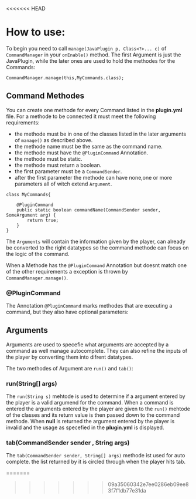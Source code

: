 
<<<<<<< HEAD
# How to use:
To begin you need to call `manage(JavaPlugin p, Class<?>... c)` of `CommandManager` in your `onEnable()` method.
The first Argument is just the JavaPlugin, while the later ones are used to hold the methodes for the Commands:
~~~
CommandManager.manage(this,MyCommands.class);
~~~

## Command Methodes
You can create one methode for every Command listed in the **plugin.yml** file.
For a methode to be connected it must meet the following requirements:
* the methode must be in one of the classes listed in the later arguments of `manage()` as described above.
* the methode name must be the same as the command name.
* the methode must have the `@PluginCommand` Annotation.
* the methode must be static.
* the methode must return a boolean.
* the first parameter must be a `CommandSender`.
* after the first parameter the methode can have none,one or more parameters all of witch extend `Argument`.
~~~
class MyCommands{

    @PluginCommand
    public static boolean commandName(CommandSender sender, SomeArgument arg) {
        return true;
    }
}
~~~
The `Arguments` will contain the information given by the player, can already be converted to the right datatypes so the command methode can focus on the logic of the command.

When a Methode has the `@PluginCommand` Annotation but doesnt match one of the other requirements a exception is thrown by `CommandManager.manage()`.

### @PluginCommand
The Annotation `@PluginCommand` marks methodes that are executing a command, but they also have optional parameters:

## Arguments
Arguments are used to specefie what arguments are accepted by a command as well manage autocomplete.
They can also refine the inputs of the player by converting them into difrent datatypes.

The two methodes of Argument are `run()` and `tab()`:

### run(String[] args)
The `run(String s)` mehtode is used to determine if a argument entered by the player is a valid argumend for the command.
When a command is entered the arguments entered by the player are given to the `run()` mehtode of the classes and its return value is then passed down to the command methode.
When **null** is returned the argument entered by the player is invalid and the usage as specefied in the **plugin.yml** is displayed.

### tab(CommandSender sender , String args)
The `tab(CommandSender sender, String[] args)` methode ist used for auto complete. the list returned by it is circled through when the player hits tab.


=======
>>>>>>> 09a35060342e7ee0286eb09ee83f7f1db77e31da
